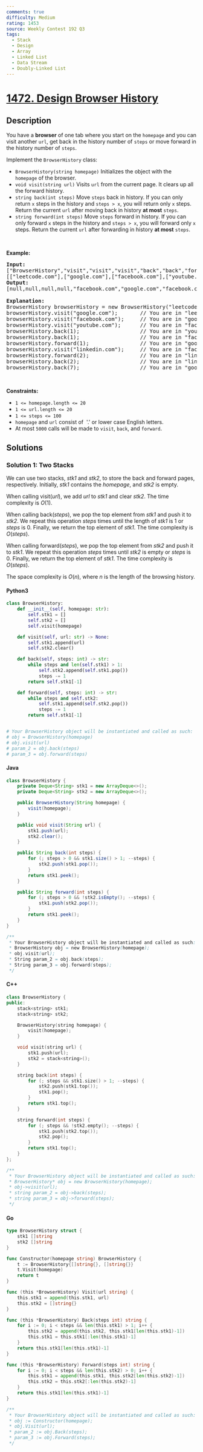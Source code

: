 ```yaml
---
comments: true
difficulty: Medium
rating: 1453
source: Weekly Contest 192 Q3
tags:
  - Stack
  - Design
  - Array
  - Linked List
  - Data Stream
  - Doubly-Linked List
---
```


<!-- problem:start -->

# [1472. Design Browser History](https://leetcode.com/problems/design-browser-history)

## Description

<!-- description:start -->

<p>You have a <strong>browser</strong> of one tab where you start on the <code>homepage</code> and you can visit another <code>url</code>, get back in the history number of <code>steps</code> or move forward in the history number of <code>steps</code>.</p>

<p>Implement the <code>BrowserHistory</code> class:</p>

<ul>
	<li><code>BrowserHistory(string homepage)</code> Initializes the object with the <code>homepage</code>&nbsp;of the browser.</li>
	<li><code>void visit(string url)</code>&nbsp;Visits&nbsp;<code>url</code> from the current page. It clears up all the forward history.</li>
	<li><code>string back(int steps)</code>&nbsp;Move <code>steps</code> back in history. If you can only return <code>x</code> steps in the history and <code>steps &gt; x</code>, you will&nbsp;return only <code>x</code> steps. Return the current <code>url</code>&nbsp;after moving back in history <strong>at most</strong> <code>steps</code>.</li>
	<li><code>string forward(int steps)</code>&nbsp;Move <code>steps</code> forward in history. If you can only forward <code>x</code> steps in the history and <code>steps &gt; x</code>, you will&nbsp;forward only&nbsp;<code>x</code> steps. Return the current <code>url</code>&nbsp;after forwarding in history <strong>at most</strong> <code>steps</code>.</li>
</ul>

<p>&nbsp;</p>
<p><strong class="example">Example:</strong></p>

<pre>
<b>Input:</b>
[&quot;BrowserHistory&quot;,&quot;visit&quot;,&quot;visit&quot;,&quot;visit&quot;,&quot;back&quot;,&quot;back&quot;,&quot;forward&quot;,&quot;visit&quot;,&quot;forward&quot;,&quot;back&quot;,&quot;back&quot;]
[[&quot;leetcode.com&quot;],[&quot;google.com&quot;],[&quot;facebook.com&quot;],[&quot;youtube.com&quot;],[1],[1],[1],[&quot;linkedin.com&quot;],[2],[2],[7]]
<b>Output:</b>
[null,null,null,null,&quot;facebook.com&quot;,&quot;google.com&quot;,&quot;facebook.com&quot;,null,&quot;linkedin.com&quot;,&quot;google.com&quot;,&quot;leetcode.com&quot;]

<b>Explanation:</b>
BrowserHistory browserHistory = new BrowserHistory(&quot;leetcode.com&quot;);
browserHistory.visit(&quot;google.com&quot;);       // You are in &quot;leetcode.com&quot;. Visit &quot;google.com&quot;
browserHistory.visit(&quot;facebook.com&quot;);     // You are in &quot;google.com&quot;. Visit &quot;facebook.com&quot;
browserHistory.visit(&quot;youtube.com&quot;);      // You are in &quot;facebook.com&quot;. Visit &quot;youtube.com&quot;
browserHistory.back(1);                   // You are in &quot;youtube.com&quot;, move back to &quot;facebook.com&quot; return &quot;facebook.com&quot;
browserHistory.back(1);                   // You are in &quot;facebook.com&quot;, move back to &quot;google.com&quot; return &quot;google.com&quot;
browserHistory.forward(1);                // You are in &quot;google.com&quot;, move forward to &quot;facebook.com&quot; return &quot;facebook.com&quot;
browserHistory.visit(&quot;linkedin.com&quot;);     // You are in &quot;facebook.com&quot;. Visit &quot;linkedin.com&quot;
browserHistory.forward(2);                // You are in &quot;linkedin.com&quot;, you cannot move forward any steps.
browserHistory.back(2);                   // You are in &quot;linkedin.com&quot;, move back two steps to &quot;facebook.com&quot; then to &quot;google.com&quot;. return &quot;google.com&quot;
browserHistory.back(7);                   // You are in &quot;google.com&quot;, you can move back only one step to &quot;leetcode.com&quot;. return &quot;leetcode.com&quot;
</pre>

<p>&nbsp;</p>
<p><strong>Constraints:</strong></p>

<ul>
	<li><code>1 &lt;= homepage.length &lt;= 20</code></li>
	<li><code>1 &lt;= url.length &lt;= 20</code></li>
	<li><code>1 &lt;= steps &lt;= 100</code></li>
	<li><code>homepage</code> and <code>url</code> consist of&nbsp; &#39;.&#39; or lower case English letters.</li>
	<li>At most <code>5000</code>&nbsp;calls will be made to <code>visit</code>, <code>back</code>, and <code>forward</code>.</li>
</ul>

<!-- description:end -->

## Solutions

<!-- solution:start -->

### Solution 1: Two Stacks

We can use two stacks, $\textit{stk1}$ and $\textit{stk2}$, to store the back and forward pages, respectively. Initially, $\textit{stk1}$ contains the $\textit{homepage}$, and $\textit{stk2}$ is empty.

When calling $\text{visit}(url)$, we add $\textit{url}$ to $\textit{stk1}$ and clear $\textit{stk2}$. The time complexity is $O(1)$.

When calling $\text{back}(steps)$, we pop the top element from $\textit{stk1}$ and push it to $\textit{stk2}$. We repeat this operation $steps$ times until the length of $\textit{stk1}$ is $1$ or $steps$ is $0$. Finally, we return the top element of $\textit{stk1}$. The time complexity is $O(\textit{steps})$.

When calling $\text{forward}(steps)$, we pop the top element from $\textit{stk2}$ and push it to $\textit{stk1}$. We repeat this operation $steps$ times until $\textit{stk2}$ is empty or $steps$ is $0$. Finally, we return the top element of $\textit{stk1}$. The time complexity is $O(\textit{steps})$.

The space complexity is $O(n)$, where $n$ is the length of the browsing history.

<!-- tabs:start -->

#### Python3

```python
class BrowserHistory:
    def __init__(self, homepage: str):
        self.stk1 = []
        self.stk2 = []
        self.visit(homepage)

    def visit(self, url: str) -> None:
        self.stk1.append(url)
        self.stk2.clear()

    def back(self, steps: int) -> str:
        while steps and len(self.stk1) > 1:
            self.stk2.append(self.stk1.pop())
            steps -= 1
        return self.stk1[-1]

    def forward(self, steps: int) -> str:
        while steps and self.stk2:
            self.stk1.append(self.stk2.pop())
            steps -= 1
        return self.stk1[-1]


# Your BrowserHistory object will be instantiated and called as such:
# obj = BrowserHistory(homepage)
# obj.visit(url)
# param_2 = obj.back(steps)
# param_3 = obj.forward(steps)
```

#### Java

```java
class BrowserHistory {
    private Deque<String> stk1 = new ArrayDeque<>();
    private Deque<String> stk2 = new ArrayDeque<>();

    public BrowserHistory(String homepage) {
        visit(homepage);
    }

    public void visit(String url) {
        stk1.push(url);
        stk2.clear();
    }

    public String back(int steps) {
        for (; steps > 0 && stk1.size() > 1; --steps) {
            stk2.push(stk1.pop());
        }
        return stk1.peek();
    }

    public String forward(int steps) {
        for (; steps > 0 && !stk2.isEmpty(); --steps) {
            stk1.push(stk2.pop());
        }
        return stk1.peek();
    }
}

/**
 * Your BrowserHistory object will be instantiated and called as such:
 * BrowserHistory obj = new BrowserHistory(homepage);
 * obj.visit(url);
 * String param_2 = obj.back(steps);
 * String param_3 = obj.forward(steps);
 */
```

#### C++

```cpp
class BrowserHistory {
public:
    stack<string> stk1;
    stack<string> stk2;

    BrowserHistory(string homepage) {
        visit(homepage);
    }

    void visit(string url) {
        stk1.push(url);
        stk2 = stack<string>();
    }

    string back(int steps) {
        for (; steps && stk1.size() > 1; --steps) {
            stk2.push(stk1.top());
            stk1.pop();
        }
        return stk1.top();
    }

    string forward(int steps) {
        for (; steps && !stk2.empty(); --steps) {
            stk1.push(stk2.top());
            stk2.pop();
        }
        return stk1.top();
    }
};

/**
 * Your BrowserHistory object will be instantiated and called as such:
 * BrowserHistory* obj = new BrowserHistory(homepage);
 * obj->visit(url);
 * string param_2 = obj->back(steps);
 * string param_3 = obj->forward(steps);
 */
```

#### Go

```go
type BrowserHistory struct {
	stk1 []string
	stk2 []string
}

func Constructor(homepage string) BrowserHistory {
	t := BrowserHistory{[]string{}, []string{}}
	t.Visit(homepage)
	return t
}

func (this *BrowserHistory) Visit(url string) {
	this.stk1 = append(this.stk1, url)
	this.stk2 = []string{}
}

func (this *BrowserHistory) Back(steps int) string {
	for i := 0; i < steps && len(this.stk1) > 1; i++ {
		this.stk2 = append(this.stk2, this.stk1[len(this.stk1)-1])
		this.stk1 = this.stk1[:len(this.stk1)-1]
	}
	return this.stk1[len(this.stk1)-1]
}

func (this *BrowserHistory) Forward(steps int) string {
	for i := 0; i < steps && len(this.stk2) > 0; i++ {
		this.stk1 = append(this.stk1, this.stk2[len(this.stk2)-1])
		this.stk2 = this.stk2[:len(this.stk2)-1]
	}
	return this.stk1[len(this.stk1)-1]
}

/**
 * Your BrowserHistory object will be instantiated and called as such:
 * obj := Constructor(homepage);
 * obj.Visit(url);
 * param_2 := obj.Back(steps);
 * param_3 := obj.Forward(steps);
 */
```

<!-- tabs:end -->

<!-- solution:end -->

<!-- problem:end -->
